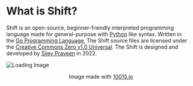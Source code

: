 # What is Shift?

Shift is an open-source, beginner-friendly interpreted programming language made for general-purpose with [Python](https://www.python.org/) like syntax. Written in the [Go Programming Language](https://go.dev/), The Shift source files are licensed under the [Creative Commons Zero v1.0 Universal](https://creativecommons.org/). The Shift is designed and developed by [Sijey Praveen](https://sijey-praveen.github.io/) in 2022.

![Loading Image](https://i.imgur.com/PWApeD1.png)
<p align="center">Image made with <a href="https://10015.io/tools/code-to-image-converter">10015.io</a></p>
